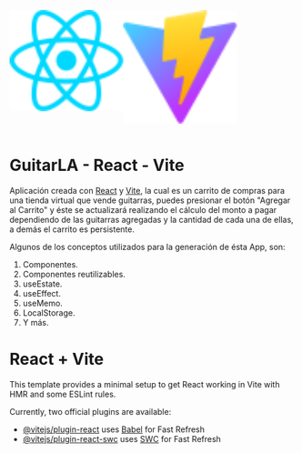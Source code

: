 <div style="display: flex">
  <p align="center">
    <a href="https://react.dev/" target="blank"><img src="public/react.svg" width="200" alt="React Logo"/></a>
  </p>
  
  <p align="center">
    <a href="https://vitejs.dev/" target="blank"><img src="public/vite.svg" width="200" alt="Vite Logo"/></a>
  </p>
</div>

# GuitarLA - React - Vite

Aplicación creada con [React](https://react.dev/) y [Vite](https://vitejs.dev/), la cual es un carrito de compras para una tienda virtual que vende guitarras, puedes presionar el botón "Agregar al Carrito" y éste se actualizará realizando el cálculo del monto a pagar dependiendo de las guitarras agregadas y la cantidad de cada una de ellas, a demás el carrito es persistente.

Algunos de los conceptos utilizados para la generación de ésta App, son:

1. Componentes.
2. Componentes reutilizables.
3. useEstate.
4. useEffect.
5. useMemo.
6. LocalStorage.
7. Y más.

# React + Vite

This template provides a minimal setup to get React working in Vite with HMR and some ESLint rules.

Currently, two official plugins are available:

- [@vitejs/plugin-react](https://github.com/vitejs/vite-plugin-react/blob/main/packages/plugin-react/README.md) uses [Babel](https://babeljs.io/) for Fast Refresh
- [@vitejs/plugin-react-swc](https://github.com/vitejs/vite-plugin-react-swc) uses [SWC](https://swc.rs/) for Fast Refresh
